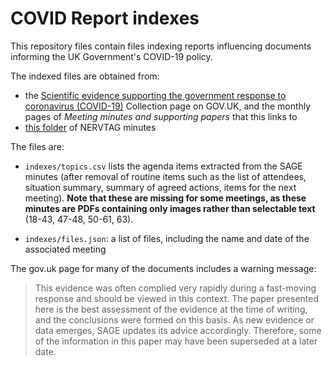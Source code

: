 # COVID Report indexes

This repository files contain files indexing reports influencing documents informing the UK Government's COVID-19 policy.

The indexed files are obtained from:

* the [Scientific evidence supporting the government response to coronavirus (COVID-19)](https://www.gov.uk/government/collections/scientific-evidence-supporting-the-government-response-to-coronavirus-covid-19) Collection page on GOV.UK, and the monthly pages of *Meeting minutes and supporting papers* that this links to
* [this folder](https://app.box.com/s/3lkcbxepqixkg4mv640dpvvg978ixjtf/folder/103551854721) of NERVTAG minutes  

The files are:

* `indexes/topics.csv` lists the agenda items extracted from the SAGE minutes (after removal of routine items such as the list of attendees, situation summary, summary of agreed actions, items for the next meeting).
**Note that these are missing for some meetings, as these minutes are PDFs containing only images rather than selectable text** (18-43, 47-48, 50-61, 63).

* `indexes/files.json`: a list of files, including the name and date of the associated meeting


The gov.uk page for many of the documents includes a warning message:

> This evidence was often complied very rapidly during a fast-moving response and should be viewed in this context.
> The paper presented here is the best assessment of the evidence at the time of writing, and the conclusions were formed on this basis.
> As new evidence or data emerges, SAGE updates its advice accordingly.
> Therefore, some of the information in this paper may have been superseded at a later date.

